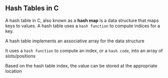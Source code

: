 ## Hash Tables in C
A hash table in C, also known as a **hash map** is a data structure that maps keys to values. A hash table uses a `hash function` to compute indices for a key.

A hash table implements an associative array for the data structure

It uses  a `hash function` to compute an index, or a `hash code`, into an array of slots/positions

Based on the hash table index, the value can be stored at the appropriate location
